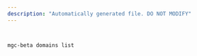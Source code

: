 ```yaml
---
description: "Automatically generated file. DO NOT MODIFY"
---
```


```bash


mgc-beta domains list

```